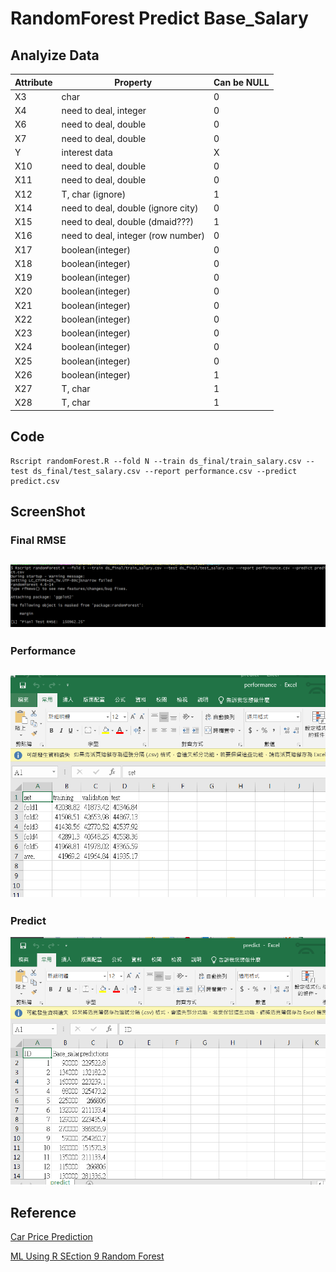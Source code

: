 # RandomForest Predict Base_Salary

## Analyize Data

| Attribute | Property | Can be NULL |
|-----------|----------|-------------|
| X3 | char | 0 |
| X4 | need to deal, integer | 0 |
| X6 | need to deal, double | 0 |
| X7 | need to deal, double | 0 |
| Y | interest data | X |
| X10 | need to deal, double | 0 |
| X11 | need to deal, double | 0 |
| X12 | T, char (ignore) | 1 |
| X14 | need to deal, double (ignore city) | 0 |
| X15 | need to deal, double (dmaid???) | 1 |
| X16 | need to deal, integer (row number) | 0 |
| X17 | boolean(integer) | 0 |
| X18 | boolean(integer) | 0 |
| X19 | boolean(integer) | 0 |
| X20 | boolean(integer) | 0 |
| X21 | boolean(integer) | 0 |
| X22 | boolean(integer) | 0 |
| X23 | boolean(integer) | 0 |
| X24 | boolean(integer) | 0 |
| X25 | boolean(integer) | 0 |
| X26 | boolean(integer) | 1 |
| X27 | T, char | 1 |
| X28 | T, char | 1 |


## Code
```
Rscript randomForest.R --fold N --train ds_final/train_salary.csv --test ds_final/test_salary.csv --report performance.csv --predict predict.csv
```

## ScreenShot
### Final RMSE
![Final RMSE](1.png)
-----------------------

### Performance
![Performance](2.png)
----------------------

### Predict
![Predict](3.png)
## Reference
[Car Price Prediction](https://rpubs.com/amir761/car_price_prediction_using_random_forest)

[ML Using R SEction 9 Random Forest](https://rstudio-pubs-static.s3.amazonaws.com/280316_f38c3e4dc75b48398e6e72a20c1ea0a9.html)




